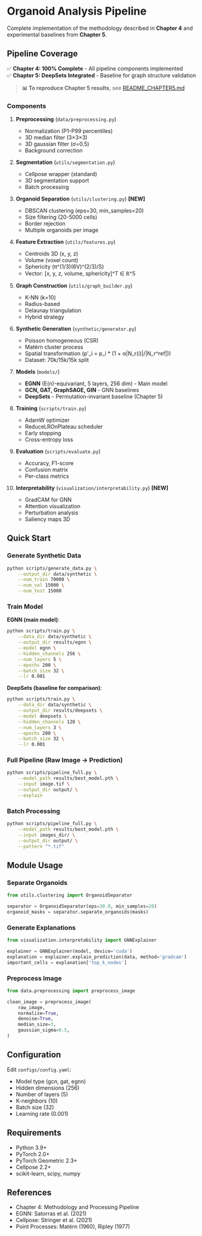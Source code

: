 # Organoid Analysis Pipeline

Complete implementation of the methodology described in **Chapter 4** and experimental baselines from **Chapter 5**.

## Pipeline Coverage

✅ **Chapter 4: 100% Complete** - All pipeline components implemented  
✅ **Chapter 5: DeepSets Integrated** - Baseline for graph structure validation

> **📊 To reproduce Chapter 5 results**, see [README_CHAPTER5.md](README_CHAPTER5.md)

### Components

1. **Preprocessing** (`data/preprocessing.py`)
   - Normalization (P1-P99 percentiles)
   - 3D median filter (3×3×3)
   - 3D gaussian filter (σ=0.5)
   - Background correction

2. **Segmentation** (`utils/segmentation.py`)
   - Cellpose wrapper (standard)
   - 3D segmentation support
   - Batch processing

3. **Organoid Separation** (`utils/clustering.py`) **[NEW]**
   - DBSCAN clustering (eps=30, min_samples=20)
   - Size filtering (20-5000 cells)
   - Border rejection
   - Multiple organoids per image

4. **Feature Extraction** (`utils/features.py`)
   - Centroids 3D (x, y, z)
   - Volume (voxel count)
   - Sphericity (π^(1/3)(6V)^(2/3)/S)
   - Vector: [x, y, z, volume, sphericity]^T ∈ ℝ^5

5. **Graph Construction** (`utils/graph_builder.py`)
   - K-NN (k=10)
   - Radius-based
   - Delaunay triangulation
   - Hybrid strategy

6. **Synthetic Generation** (`synthetic/generator.py`)
   - Poisson homogeneous (CSR)
   - Matérn cluster process
   - Spatial transformation (p'_i = p_i * (1 + α|N_r(i)|/|N_r^ref|))
   - Dataset: 70k/15k/15k split

7. **Models** (`models/`)
   - **EGNN** (E(n)-equivariant, 5 layers, 256 dim) - Main model
   - **GCN, GAT, GraphSAGE, GIN** - GNN baselines
   - **DeepSets** - Permutation-invariant baseline (Chapter 5)

8. **Training** (`scripts/train.py`)
   - AdamW optimizer
   - ReduceLROnPlateau scheduler
   - Early stopping
   - Cross-entropy loss

9. **Evaluation** (`scripts/evaluate.py`)
   - Accuracy, F1-score
   - Confusion matrix
   - Per-class metrics

10. **Interpretability** (`visualization/interpretability.py`) **[NEW]**
    - GradCAM for GNN
    - Attention visualization
    - Perturbation analysis
    - Saliency maps 3D

## Quick Start

### Generate Synthetic Data
```bash
python scripts/generate_data.py \
    --output_dir data/synthetic \
    --num_train 70000 \
    --num_val 15000 \
    --num_test 15000
```

### Train Model

**EGNN (main model)**:
```bash
python scripts/train.py \
    --data_dir data/synthetic \
    --output_dir results/egnn \
    --model egnn \
    --hidden_channels 256 \
    --num_layers 5 \
    --epochs 200 \
    --batch_size 32 \
    --lr 0.001
```

**DeepSets (baseline for comparison)**:
```bash
python scripts/train.py \
    --data_dir data/synthetic \
    --output_dir results/deepsets \
    --model deepsets \
    --hidden_channels 128 \
    --num_layers 3 \
    --epochs 200 \
    --batch_size 32 \
    --lr 0.001
```

### Full Pipeline (Raw Image → Prediction)
```bash
python scripts/pipeline_full.py \
    --model_path results/best_model.pth \
    --input image.tif \
    --output_dir output/ \
    --explain
```

### Batch Processing
```bash
python scripts/pipeline_full.py \
    --model_path results/best_model.pth \
    --input images_dir/ \
    --output_dir output/ \
    --pattern "*.tif"
```

## Module Usage

### Separate Organoids
```python
from utils.clustering import OrganoidSeparator

separator = OrganoidSeparator(eps=30.0, min_samples=20)
organoid_masks = separator.separate_organoids(masks)
```

### Generate Explanations
```python
from visualization.interpretability import GNNExplainer

explainer = GNNExplainer(model, device='cuda')
explanation = explainer.explain_prediction(data, method='gradcam')
important_cells = explanation['top_k_nodes']
```

### Preprocess Image
```python
from data.preprocessing import preprocess_image

clean_image = preprocess_image(
    raw_image,
    normalize=True,
    denoise=True,
    median_size=3,
    gaussian_sigma=0.5,
)
```

## Configuration

Edit `configs/config.yaml`:
- Model type (gcn, gat, egnn)
- Hidden dimensions (256)
- Number of layers (5)
- K-neighbors (10)
- Batch size (32)
- Learning rate (0.001)

## Requirements

- Python 3.9+
- PyTorch 2.0+
- PyTorch Geometric 2.3+
- Cellpose 2.2+
- scikit-learn, scipy, numpy

## References

- Chapter 4: Methodology and Processing Pipeline
- EGNN: Satorras et al. (2021)
- Cellpose: Stringer et al. (2021)
- Point Processes: Matérn (1960), Ripley (1977)

